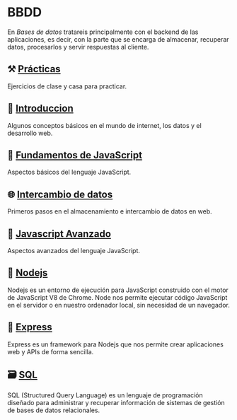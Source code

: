 # BBDD
En *Bases de datos* tratareis principalmente con el backend de las aplicaciones, es decir, con la parte que se encarga de almacenar, recuperar datos, procesarlos y servir respuestas al cliente.

## ⚒️ [Prácticas](./practicas/index.md)

Ejercicios de clase y casa para practicar.

## 🐤 [Introduccion](./00_introduccion/index.md)

Algunos conceptos básicos en el mundo de internet, los datos y el desarrollo web.

## 🏃 [Fundamentos de JavaScript](./01_javascript_fundamentos/index.md)

Aspectos básicos del lenguaje JavaScript.

## 🌐 [Intercambio de datos](./02_intercambio_datos/index.md)

Primeros pasos en el almacenamiento e intercambio de datos en web.

## 💪 [Javascript Avanzado](./03_javascript_avanzado/index.md)

Aspectos avanzados del lenguaje JavaScript.

## 🧰 [Nodejs](./04_nodejs/index.md)

Nodejs es un entorno de ejecución para JavaScript construido con el motor de JavaScript V8 de Chrome. Node nos permite ejecutar código JavaScript en el servidor o en nuestro ordenador local, sin necesidad de un navegador.

## 📡 [Express](./05_express/index.md)

Express es un framework para Nodejs que nos permite crear aplicaciones web y APIs de forma sencilla.

## 🗃️ [SQL](./99_sql/index.md)

SQL (Structured Query Language) es un lenguaje de programación diseñado para administrar y recuperar información de sistemas de gestión de bases de datos relacionales.